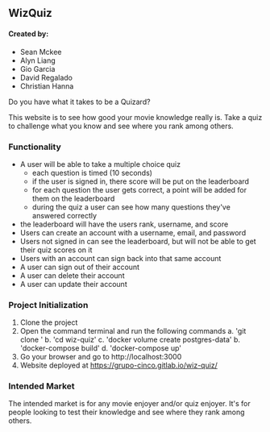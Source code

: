 ## WizQuiz

#### Created by:

- Sean Mckee
- Alyn Liang
- Gio Garcia
- David Regalado
- Christian Hanna

Do you have what it takes to be a Quizard?

This website is to see how good your movie knowledge really is. Take a quiz to challenge what you know and see where you rank among others.

### Functionality

- A user will be able to take a multiple choice quiz
  - each question is timed (10 seconds)
  - if the user is signed in, there score will be put on the leaderboard
  - for each question the user gets correct, a point will be added for them on the leaderboard
  - during the quiz a user can see how many questions they've answered correctly
- the leaderboard will have the users rank, username, and score
- Users can create an account with a username, email, and password
- Users not signed in can see the leaderboard, but will not be able to get their quiz scores on it
- Users with an account can sign back into that same account
- A user can sign out of their account
- A user can delete their account
- A user can update their account

### Project Initialization

1. Clone the project
2. Open the command terminal and run the following commands
   a. 'git clone <HTTPS Link>'
   b. 'cd wiz-quiz'
   c. 'docker volume create postgres-data'
   b. 'docker-compose build'
   d. 'docker-compose up'
3. Go your browser and go to http://localhost:3000
4. Website deployed at https://grupo-cinco.gitlab.io/wiz-quiz/

### Intended Market

The intended market is for any movie enjoyer and/or quiz enjoyer. It's for people looking to test their knowledge and see where they rank among others.
